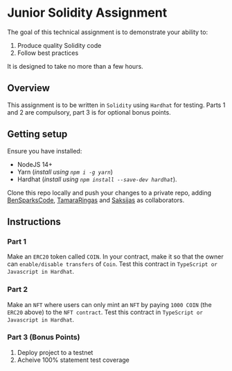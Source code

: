 # Junior Solidity Assignment

The goal of this technical assignment is to demonstrate your ability to:

1. Produce quality Solidity code
2. Follow best practices

It is designed to take no more than a few hours. 

## Overview

This assignment is to be written in `Solidity` using `Hardhat` for testing. Parts 1 and 2 are compulsory, part 3 is for optional bonus points.

## Getting setup

Ensure you have installed:

* NodeJS 14+
* Yarn (_install using `npm i -g yarn`_)
* Hardhat (_install using `npm install --save-dev hardhat`_).  

Clone this repo locally and push your changes to a private repo, adding [BenSparksCode](https://github.com/BenSparksCode), [TamaraRingas](https://github.com/TamaraRingas) and [Saksijas](https://github.com/saksijas) as collaborators.
 

## Instructions

### Part 1

Make an `ERC20` token called `COIN`. In your contract, make it so that the owner can `enable/disable transfers` of `Coin`. Test this contract in `TypeScript or Javascript in Hardhat`.

### Part 2

Make an `NFT` where users can only mint an `NFT` by paying `1000 COIN` (the `ERC20` above) to the `NFT contract`. Test this contract in `TypeScript or Javascript in Hardhat`.

### Part 3 (Bonus Points)
1. Deploy project to a testnet
2. Acheive 100% statement test coverage

